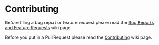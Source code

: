 # Contributing

Before filing a bug report or feature request please read the [Bug Reports and Feature Requests](https://github.com/JasonLG1979/gnome-shell-extensions-mpris-indicator-button/wiki/Bug-Reports-and-Feature-Requests) wiki page.

Before you put in a Pull Request please read the [Contributing](https://github.com/JasonLG1979/gnome-shell-extensions-mpris-indicator-button/wiki/Contributing) wiki page.
